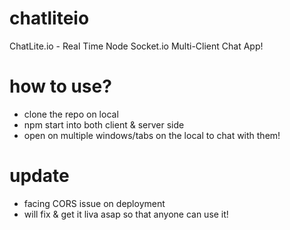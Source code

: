 # chatliteio
ChatLite.io - Real Time Node Socket.io Multi-Client Chat App!

# how to use?
  - clone the repo on local
  - npm start into both client & server side
  - open on multiple windows/tabs on the local to chat with them!

# update
  - facing CORS issue on deployment
  - will fix & get it liva asap so that anyone can use it!
